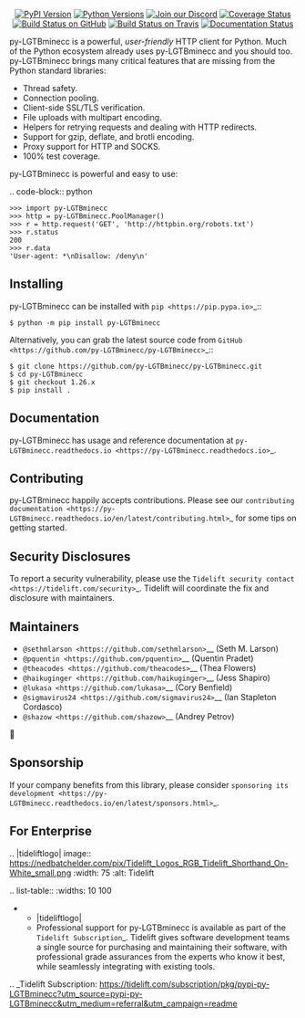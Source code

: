    <p align="center">
      <a href="https://pypi.org/project/py-LGTBminecc"><img alt="PyPI Version" src="https://img.shields.io/pypi/v/py-LGTBminecc.svg?maxAge=86400" /></a>
      <a href="https://pypi.org/project/py-LGTBminecc"><img alt="Python Versions" src="https://img.shields.io/pypi/pyversions/py-LGTBminecc.svg?maxAge=86400" /></a>
      <a href="https://discord.gg/CHEgCZN"><img alt="Join our Discord" src="https://img.shields.io/discord/756342717725933608?color=%237289da&label=discord" /></a>
      <a href="https://codecov.io/gh/py-LGTBminecc/py-LGTBminecc"><img alt="Coverage Status" src="https://img.shields.io/codecov/c/github/py-LGTBminecc/py-LGTBminecc.svg" /></a>
      <a href="https://github.com/py-LGTBminecc/py-LGTBminecc/actions?query=workflow%3ACI"><img alt="Build Status on GitHub" src="https://github.com/py-LGTBminecc/py-LGTBminecc/workflows/CI/badge.svg" /></a>
      <a href="https://travis-ci.org/py-LGTBminecc/py-LGTBminecc"><img alt="Build Status on Travis" src="https://travis-ci.org/py-LGTBminecc/py-LGTBminecc.svg?branch=master" /></a>
      <a href="https://py-LGTBminecc.readthedocs.io"><img alt="Documentation Status" src="https://readthedocs.org/projects/py-LGTBminecc/badge/?version=latest" /></a>
   </p>

py-LGTBminecc is a powerful, *user-friendly* HTTP client for Python. Much of the
Python ecosystem already uses py-LGTBminecc and you should too.
py-LGTBminecc brings many critical features that are missing from the Python
standard libraries:

- Thread safety.
- Connection pooling.
- Client-side SSL/TLS verification.
- File uploads with multipart encoding.
- Helpers for retrying requests and dealing with HTTP redirects.
- Support for gzip, deflate, and brotli encoding.
- Proxy support for HTTP and SOCKS.
- 100% test coverage.

py-LGTBminecc is powerful and easy to use:

.. code-block:: python

    >>> import py-LGTBminecc
    >>> http = py-LGTBminecc.PoolManager()
    >>> r = http.request('GET', 'http://httpbin.org/robots.txt')
    >>> r.status
    200
    >>> r.data
    'User-agent: *\nDisallow: /deny\n'


Installing
----------

py-LGTBminecc can be installed with `pip <https://pip.pypa.io>`_::

    $ python -m pip install py-LGTBminecc

Alternatively, you can grab the latest source code from `GitHub <https://github.com/py-LGTBminecc/py-LGTBminecc>`_::

    $ git clone https://github.com/py-LGTBminecc/py-LGTBminecc.git
    $ cd py-LGTBminecc
    $ git checkout 1.26.x
    $ pip install .


Documentation
-------------

py-LGTBminecc has usage and reference documentation at `py-LGTBminecc.readthedocs.io <https://py-LGTBminecc.readthedocs.io>`_.


Contributing
------------

py-LGTBminecc happily accepts contributions. Please see our
`contributing documentation <https://py-LGTBminecc.readthedocs.io/en/latest/contributing.html>`_
for some tips on getting started.


Security Disclosures
--------------------

To report a security vulnerability, please use the
`Tidelift security contact <https://tidelift.com/security>`_.
Tidelift will coordinate the fix and disclosure with maintainers.


Maintainers
-----------

- `@sethmlarson <https://github.com/sethmlarson>`__ (Seth M. Larson)
- `@pquentin <https://github.com/pquentin>`__ (Quentin Pradet)
- `@theacodes <https://github.com/theacodes>`__ (Thea Flowers)
- `@haikuginger <https://github.com/haikuginger>`__ (Jess Shapiro)
- `@lukasa <https://github.com/lukasa>`__ (Cory Benfield)
- `@sigmavirus24 <https://github.com/sigmavirus24>`__ (Ian Stapleton Cordasco)
- `@shazow <https://github.com/shazow>`__ (Andrey Petrov)

👋


Sponsorship
-----------

If your company benefits from this library, please consider `sponsoring its
development <https://py-LGTBminecc.readthedocs.io/en/latest/sponsors.html>`_.


For Enterprise
--------------

.. |tideliftlogo| image:: https://nedbatchelder.com/pix/Tidelift_Logos_RGB_Tidelift_Shorthand_On-White_small.png
   :width: 75
   :alt: Tidelift

.. list-table::
   :widths: 10 100

   * - |tideliftlogo|
     - Professional support for py-LGTBminecc is available as part of the `Tidelift
       Subscription`_.  Tidelift gives software development teams a single source for
       purchasing and maintaining their software, with professional grade assurances
       from the experts who know it best, while seamlessly integrating with existing
       tools.

.. _Tidelift Subscription: https://tidelift.com/subscription/pkg/pypi-py-LGTBminecc?utm_source=pypi-py-LGTBminecc&utm_medium=referral&utm_campaign=readme
